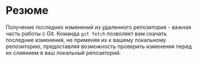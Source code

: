 # Резюме

Получение последних изменений из удаленного репозитория - важная часть работы с Git. Команда `git fetch` позволяет вам скачать последние изменения, не применяя их к вашему локальному репозиторию, предоставляя возможность проверить изменения перед их слиянием в ваш локальный репозиторий.
